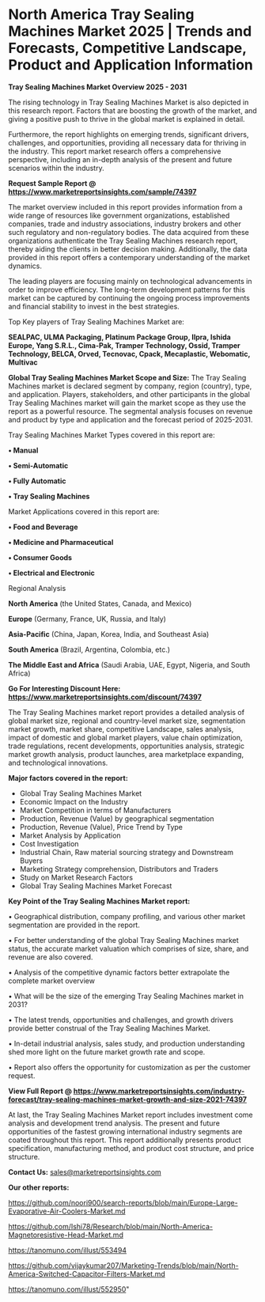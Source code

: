 # North America Tray Sealing Machines Market 2025 | Trends and Forecasts, Competitive Landscape, Product and Application Information

<Strong> Tray Sealing Machines Market Overview 2025 - 2031</strong>

The rising technology in Tray Sealing Machines Market is also depicted in this research report. Factors that are boosting the growth of the market, and giving a positive push to thrive in the global market is explained in detail.

Furthermore, the report highlights on emerging trends, significant drivers, challenges, and opportunities, providing all necessary data for thriving in the industry. This report market research offers a comprehensive perspective, including an in-depth analysis of the present and future scenarios within the industry.

<strong>Request Sample Report @ <a href=https://www.marketreportsinsights.com/sample/74397>https://www.marketreportsinsights.com/sample/74397</a></strong>

The market overview included in this report provides information from a wide range of resources like government organizations, established companies, trade and industry associations, industry brokers and other such regulatory and non-regulatory bodies. The data acquired from these organizations authenticate the Tray Sealing Machines research report, thereby aiding the clients in better decision making. Additionally, the data provided in this report offers a contemporary understanding of the market dynamics.

The leading players are focusing mainly on technological advancements in order to improve efficiency. The long-term development patterns for this market can be captured by continuing the ongoing process improvements and financial stability to invest in the best strategies.

Top Key players of Tray Sealing Machines Market are:

<strong>SEALPAC, ULMA Packaging, Platinum Package Group, Ilpra, Ishida Europe, Yang S.R.L., Cima-Pak, Tramper Technology, Ossid, Tramper Technology, BELCA, Orved, Tecnovac, Cpack, Mecaplastic, Webomatic, Multivac</strong>

<strong><b>Global Tray Sealing Machines Market Scope and Size:</b></strong>
The Tray Sealing Machines market is declared segment by company, region (country), type, and application. Players, stakeholders, and other participants in the global Tray Sealing Machines market will gain the market scope as they use the report as a powerful resource. The segmental analysis focuses on revenue and product by type and application and the forecast period of 2025-2031.

Tray Sealing Machines Market Types covered in this report are:

<strong>• Manual

• Semi-Automatic

• Fully Automatic

• Tray Sealing Machines</strong>

Market Applications covered in this report are:

<strong>• Food and Beverage

• Medicine and Pharmaceutical

• Consumer Goods

• Electrical and Electronic</strong> 

Regional Analysis

<strong>North America</strong> (the United States, Canada, and Mexico)

<strong>Europe</strong> (Germany, France, UK, Russia, and Italy)

<strong>Asia-Pacific</strong> (China, Japan, Korea, India, and Southeast Asia)

<strong>South America</strong> (Brazil, Argentina, Colombia, etc.)

<strong>The Middle East and Africa</strong> (Saudi Arabia, UAE, Egypt, Nigeria, and South Africa)

<strong>Go For Interesting Discount Here: <a href=https://www.marketreportsinsights.com/discount/74397>https://www.marketreportsinsights.com/discount/74397</a></strong>

The Tray Sealing Machines market report provides a detailed analysis of global market size, regional and country-level market size, segmentation market growth, market share, competitive Landscape, sales analysis, impact of domestic and global market players, value chain optimization, trade regulations, recent developments, opportunities analysis, strategic market growth analysis, product launches, area marketplace expanding, and technological innovations.

<strong><b>Major factors covered in the report:</b></strong>
<ul>
  <li>Global Tray Sealing Machines Market </li>
  <li>Economic Impact on the Industry</li>
  <li>Market Competition in terms of Manufacturers</li>
  <li>Production, Revenue (Value) by geographical segmentation</li>
  <li>Production, Revenue (Value), Price Trend by Type</li>
  <li>Market Analysis by Application</li>
  <li>Cost Investigation</li>
  <li>Industrial Chain, Raw material sourcing strategy and Downstream Buyers</li>
  <li>Marketing Strategy comprehension, Distributors and Traders</li>
  <li>Study on Market Research Factors</li>
  <li>Global Tray Sealing Machines Market Forecast</li>
</ul>

<strong><b>Key Point of the Tray Sealing Machines Market report:</b></strong>

• Geographical distribution, company profiling, and various other market segmentation are provided in the report.

• For better understanding of the global Tray Sealing Machines market status, the accurate market valuation which comprises of size, share, and revenue are also covered.

• Analysis of the competitive dynamic factors better extrapolate the complete market overview

• What will be the size of the emerging Tray Sealing Machines market in 2031?

• The latest trends, opportunities and challenges, and growth drivers provide better construal of the Tray Sealing Machines Market.

• In-detail industrial analysis, sales study, and production understanding shed more light on the future market growth rate and scope.

• Report also offers the opportunity for customization as per the customer request.

<strong><b>View Full Report @ <a href=https://www.marketreportsinsights.com/industry-forecast/tray-sealing-machines-market-growth-and-size-2021-74397>https://www.marketreportsinsights.com/industry-forecast/tray-sealing-machines-market-growth-and-size-2021-74397</a></b></strong>


At last, the Tray Sealing Machines Market report includes investment come analysis and development trend analysis. The present and future opportunities of the fastest growing international industry segments are coated throughout this report. This report additionally presents product specification, manufacturing method, and product cost structure, and price structure.

<strong>Contact Us:</strong>
sales@marketreportsinsights.com

<strong>Our other reports:</strong>

<a href=https://github.com/noori900/search-reports/blob/main/Europe-Large-Evaporative-Air-Coolers-Market.md>https://github.com/noori900/search-reports/blob/main/Europe-Large-Evaporative-Air-Coolers-Market.md</a>

<a href=https://github.com/Ishi78/Research/blob/main/North-America-Magnetoresistive-Head-Market.md>https://github.com/Ishi78/Research/blob/main/North-America-Magnetoresistive-Head-Market.md</a>

<a href=https://tanomuno.com/illust/553494>https://tanomuno.com/illust/553494</a>

<a href=https://github.com/vijaykumar207/Marketing-Trends/blob/main/North-America-Switched-Capacitor-Filters-Market.md>https://github.com/vijaykumar207/Marketing-Trends/blob/main/North-America-Switched-Capacitor-Filters-Market.md</a>

<a href=https://tanomuno.com/illust/552950>https://tanomuno.com/illust/552950</a>"
